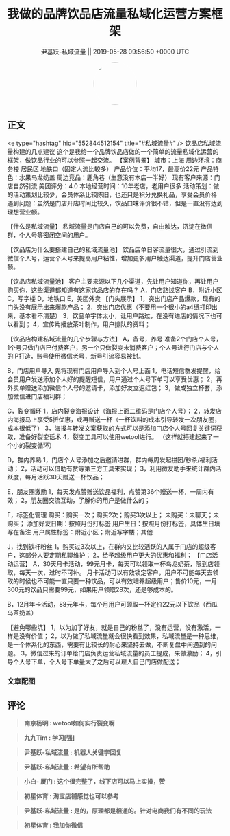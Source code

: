 <h1 align="center">我做的品牌饮品店流量私域化运营方案框架</h1>




<p align="center">
    <a>尹基跃-私域流量 || 2019-05-28 09:56:50 &#43;0000 UTC</a>
</p>

<div align="center">
    <img src="https://images.zsxq.com/FkWzSWgsLlAUio08GahMOWozg1fK?e=1590940799&amp;token=kIxbL07-8jAj8w1n4s9zv64FuZZNEATmlU_Vm6zD:7_WOY6nfrXX-ezyaqsFjbDfp6Lw=" width="100" height="100" style="border:1px solid;border-radius:50%; color:#ffffff"/>
</div>




## 正文

<div>
&lt;e type=&#34;hashtag&#34; hid=&#34;552844512154&#34; title=&#34;#私域流量#&#34; /&gt; 
饮品店私域流量构建的几点建议
这个是我给一个品牌饮品店做的一个简单的流量私域化运营的框架，做饮品行业的可以参照一起交流。
【案例背景】
城市：上海
周边环境：商务楼 居民区 地铁口（固定人流比较多）
产品价位：平均17，最高价22元
产品特色：水果乌龙奶盖
周边竞品：鹿角巷（生意没有本店一半好）
现有客户来源：门店自然引流
美团评分：4.0
本地经营时间：10年老店，老用户很多
活动策划：做的活动策划比较少，会员体系比较陈旧，也还只是积分兑换礼品，享受会员价格
遇到问题：虽然是门店开店时间比较久，饮品口味评价很不错，但是一直没有达到理想营业额。

【什么是私域流量】
私域流量是门店自己的可以免费，自由触达，沉淀在微信群，个人号等密闭空间的用户。

【饮品店为什么要搭建自己的私域流量池】
饮品店单日客流量很大，通过引流到微信个人号，运营个人号来提高用户粘性，增加更多用户触达渠道，提升门店营业额。

【饮品店私域流量池】
客户主要来源以下几个渠道，先让用户知道你，再让用户购买你，这些渠道都知道有这家饮品店的存在吗？
A，门店路过客户
B，附近小区
C，写字楼
D，地铁口
E，美团外卖
【门头展示】
1，突出门店产品爆款，现有的门头没有展示出来爆款产品；
2，突出门店优惠（不要用一个很小的a4纸打印出来，基本看不清楚）
3，饮品单字体太小，让用户路过，在没有进店的情况下也可以看到；
4，宣传片播放茶叶制作，用户排队的资料；

【饮品店构建私域流量的几个步骤与方法】
A，备号，养号
准备2个门店个人号，1个号只做门店已付费客户，另一个只做裂变未消费客户；个人号进行门店与个人的IP打造，账号使用微信老号，新号引流容易被封。

B，门店用户导入
先将现有门店用户导入到个人号上面
1，电话短信群发提醒，给会员用户发送添加个人好的提醒短信，用户通过个人号下单可以享受优惠；
2，再外卖单赠送添加微信个人号的邀请卡，添加好友立返红包；
3，做成独立杯套，添加微信进门店福利群；

C，裂变循环
1，店内裂变海报设计（海报上面二维码是门店个人号）；
2，转发店内海报马上享受5折优惠，或再赠送一杯（一杯饮料的成本引导转发一次朋友圈，成本很低了）
3，海报与转发文案获取的方式可以是添加门店个人号回复关键词获取，准备好裂变话术
4，裂变工具可以使用wetool进行。
（这样就搭建起来了一个小的裂变循环）

D，群内养熟
1，门店个人号添加之后邀请进群，群内每周发起拼团/秒杀/福利活动；
2，活动可以借助有赞等第三方工具来实现；
3，利用微友助手来统计群内活跃度，每月活跃30天赠送一杯饮品；

E，朋友圈激励
1，每天发点赞赠送饮品福利，点赞第36个赠送一杯，一周内有效；
2，朋友圈交流互动，了解你的用户是做什么的；

F，标签化管理
购买：购买一次；购买2次；购买3次以上；
未购买：未聊天；未购买；
添加好友日期：按照月份打标签
用户生日：按照月份打标签，具体生日填写在备注
用户属性标签：附近小区；附近写字楼；其他

J，找到铁杆粉丝
1，购买过3次以上，在群内又比较活跃的人属于门店的超级客户，这部分人要定期私聊维护；
2，给予超级用户更大的优惠和福利；
【门店活动运营】
A，30天月卡活动，99元月卡，每天可以领取一杯乌龙奶茶，限到店领取，每天一次，过时不可补。
月卡活动可以有效锁定客户，用户不可能每天去领取的时候也不可能一直只要一种饮品，可以有效培养超级用户；售价10元，一月300元的饮品只需要99元，如果用户领取28次，还是够成本的。

B，12月年卡活动，88元年卡，每个月用户可领取一杯定价22元以下饮品（西瓜乌茶奶盖）

【避免哪些坑】
1，以为加了好友，就是自己的粉丝了，没有运营，没有激活，一样是没有价值；
2，以为做了私域流量就会很快看到效果，私域流量是一种思维，是一个体系化的东西，需要有比较长的耐心来坚持去做，不断复盘中间遇到的问题。
3，微信过来的订单给门店负责运营私域流量的员工提成，来做激励；
4，引导个人号下单，个人号下单量大了之后可以雇人自己门店做配送；
</div>

### 文章配图

<div class="image" align="center">

</div>


## 评论

<div align="left">
<div>

<blockquote >
<span> <strong>南京杨明 : wetool如何实行裂变啊 </strong></span>
</blockquote>

<blockquote >
<span> <strong>九九Tim : 学习[强] </strong></span>
</blockquote>

<blockquote >
<span> <strong>尹基跃-私域流量 : 机器人关键字回复 </strong></span>
</blockquote>

<blockquote >
<span> <strong>尹基跃-私域流量 : 希望有所帮助 </strong></span>
</blockquote>

<blockquote >
<span> <strong>小白- 厦门 : 这个很完整了，线下店可以马上实操，赞 </strong></span>
</blockquote>

<blockquote >
<span> <strong>初星体育 : 淘宝店铺感觉也可以参考 </strong></span>
</blockquote>

<blockquote >
<span> <strong>尹基跃-私域流量 : 是的，原理都是相通的。针对电商我们有不同的玩法 </strong></span>
</blockquote>

<blockquote >
<span> <strong>初星体育 : 我加你微信 </strong></span>
</blockquote>

</div>
</div>